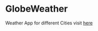 # GlobeWeather
Weather App for different Cities visit <a href="https://globeweather-4ec09.firebaseapp.com/">here</a>
